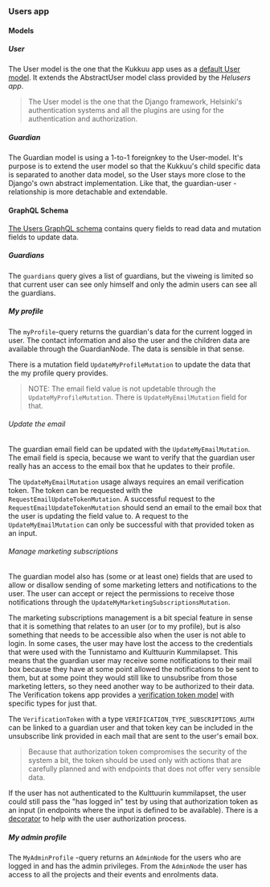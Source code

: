 ### Users app

#### Models

##### User

The User model is the one that the Kukkuu app uses as a [default User model](https://docs.djangoproject.com/en/3.2/topics/auth/customizing/#referencing-the-user-model). It extends the AbstractUser model class provided by the _Helusers app_.

> The User model is the one that the Django framework, Helsinki's authentication systems and all the plugins are using for the authentication and authorization.

##### Guardian

The Guardian model is using a 1-to-1 foreignkey to the User-model. It's purpose is to extend the user model so that the Kukkuu's child specific data is separated to another data model, so the User stays more close to the Django's own abstract implementation. Like that, the guardian-user -relationship is more detachable and extendable.

#### GraphQL Schema

[The Users GraphQL schema](./schema.py) contains query fields to read data and mutation fields to update data.

##### Guardians

The `guardians` query gives a list of guardians, but the viweing is limited so that current user can see only himself and only the admin users can see all the guardians.

##### My profile

The `myProfile`-query returns the guardian's data for the current logged in user. The contact information and also the user and the children data are available through the GuardianNode. The data is sensible in that sense.

There is a mutation field `UpdateMyProfileMutation` to update the data that the my profile query provides.

> NOTE: The email field value is not updetable through the `UpdateMyProfileMutation`. There is `UpdateMyEmailMutation` field for that.

###### Update the email

The guardian email field can be updated with the `UpdateMyEmailMutation`. The email field is specia, because we want to verify that the guardian user really has an access to the email box that he updates to their profile.

The `UpdateMyEmailMutation` usage always requires an email verification token. The token can be requested with the `RequestEmailUpdateTokenMutation`. A successful request to the `RequestEmailUpdateTokenMutation` should send an email to the email box that the user is updating the field value to. A request to the `UpdateMyEmailMutation` can only be successful with that provided token as an input.

###### Manage marketing subscriptions

The guardian model also has (some or at least one) fields that are used to allow or disallow sending of some marketing letters and notifications to the user. The user can accept or reject the permissions to receive those notifications through the `UpdateMyMarketingSubscriptionsMutation`.

The marketing subscriptions management is a bit special feature in sense that it is something that relates to an user (or to my profile), but is also something that needs to be accessible also when the user is not able to login. In some cases, the user may have lost the access to the credentials that were used with the Tunnistamo and Kulttuurin Kummilapset. This means that the guardian user may receive some notifications to their mail box because they have at some point allowed the notifications to be sent to them, but at some point they would still like to unsubsribe from those marketing letters, so they need another way to be authorized to their data. The Verification tokens app provides a [verification token model](../verification_tokens/models.py) with specific types for just that.

The `VerificationToken` with a type `VERIFICATION_TYPE_SUBSCRIPTIONS_AUTH` can be linked to a guardian user and that token key can be included in the unsubscribe link provided in each mail that are sent to the user's email box.

> Because that authorization token compromises the security of the system a bit, the token should be used only with actions that are carefully planned and with endpoints that does not offer very sensible data.

If the user has not authenticated to the Kulttuurin kummilapset, the user could still pass the "has logged in" test by using that authorization token as an input (in endpoints where the input is defined to be available). There is a [decorator](../verification_tokens/decorators.py) to help with the user authorization process.

##### My admin profile

The `MyAdminProfile` -query returns an `AdminNode` for the users who are logged in and has the admin privileges. From the `AdminNode` the user has access to all the projects and their events and enrolments data.
